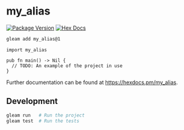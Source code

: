 # my_alias

[![Package Version](https://img.shields.io/hexpm/v/my_alias)](https://hex.pm/packages/my_alias)
[![Hex Docs](https://img.shields.io/badge/hex-docs-ffaff3)](https://hexdocs.pm/my_alias/)

```sh
gleam add my_alias@1
```
```gleam
import my_alias

pub fn main() -> Nil {
  // TODO: An example of the project in use
}
```

Further documentation can be found at <https://hexdocs.pm/my_alias>.

## Development

```sh
gleam run   # Run the project
gleam test  # Run the tests
```
